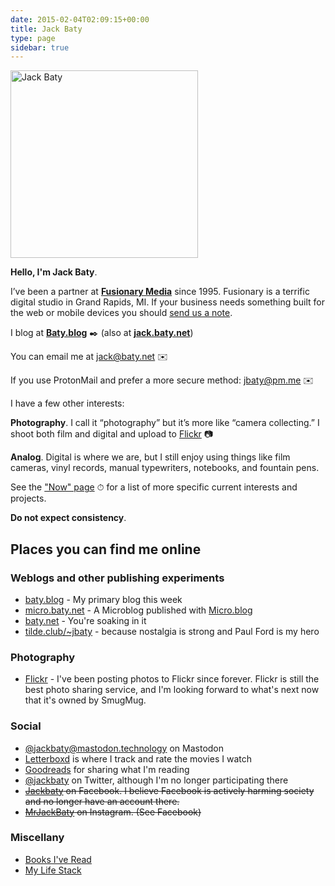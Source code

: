 ```yaml
---
date: 2015-02-04T02:09:15+00:00
title: Jack Baty
type: page
sidebar: true
---
```


<div id="your-host">
<img src="/img/jack-home.jpg" alt="Jack Baty" width="300" height="300" />
</div>

**Hello, I'm Jack Baty**.

I’ve been a partner at **[Fusionary Media](https://fusionary.com)** since 1995. Fusionary is a terrific digital studio in Grand Rapids, MI. If your business needs something built for the web or mobile devices you should [send us a note](mailto:info@fusionary.com).

I blog at **[Baty.blog](https://www.baty.blog/)** ✒️
(also at **[jack.baty.net](https://jack.baty.net/)**)

You can email me at [jack@baty.net](mailto:jack@baty.net) ✉️

If you use ProtonMail and prefer a more secure method: [jbaty@pm.me](mailto:jbaty@pm.me) ✉️

I have a few other interests:

**Photography**. I call it “photography” but it’s more like “camera collecting.” I shoot both film and digital and upload to [Flickr](https://flickr.com/photos/jbaty) 📷

**Analog**. Digital is where we are, but I still enjoy using things like film cameras, vinyl records, manual typewriters, notebooks, and fountain pens.

See the ["Now" page](https://baty.net/now) ⏱ for a list of more specific current interests and projects.

**Do not expect consistency**.

## Places you can find me online

### Weblogs and other publishing experiments

- [baty.blog](https://www.baty.blog/) - My primary blog this week
- [micro.baty.net](https://micro.baty.net/) - A Microblog published with [Micro.blog](https://micro.blog/)
- [baty.net](https://www.baty.net/) - You're soaking in it
- [tilde.club/~jbaty](http://tilde.club/~jbaty) - because nostalgia is strong and Paul Ford is my hero


### Photography

- [Flickr](https://flickr.com/photos/jbaty/) - I've been posting photos to Flickr since forever. Flickr is still the best photo sharing service, and I'm looking forward to what's next now that it's owned by SmugMug.

### Social

- [@jackbaty@mastodon.technology](https://mastodon.technology/@jackbaty) on Mastodon
- [Letterboxd](https://letterboxd.com/jackbaty) is where I track and rate the movies I watch
- [Goodreads](https://goodreads.com/jackbaty) for sharing what I'm reading
- [@jackbaty](https://twitter.com/jackbaty) on Twitter, although I'm no longer participating there 
- ~~[Jackbaty](https://www.facebook.com/jackbaty) on Facebook. I believe Facebook is actively harming society and no longer have an account there.~~
- ~~[MrJackBaty](https://www.instagram.com/mrjackbaty) on Instagram. (See Facebook)~~


### Miscellany

- [Books I've Read](/books)
- [My Life Stack](https://www.baty.blog/lifestack/)
